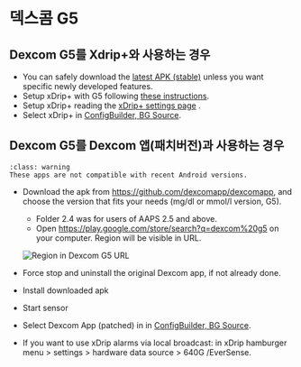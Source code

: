 # 덱스콤 G5

## Dexcom G5를 Xdrip+와 사용하는 경우

-   You can safely download the [latest APK (stable)](https://xdrip-plus-updates.appspot.com/stable/xdrip-plus-latest.apk) unless you want specific newly developed features.
-   Setup xDrip+ with G5 following [these instructions](https://navid200.github.io/xDrip/docs/G5-Recommended-Settings.html).
-   Setup xDrip+ reading the [xDrip+ settings page](../Configuration/xdrip.md) .
-   Select xDrip+ in [ConfigBuilder, BG Source](../Configuration/Config-Builder.md#bg-source).

## Dexcom G5를 Dexcom 앱(패치버전)과 사용하는 경우

```{admonition} Legacy apps
:class: warning
These apps are not compatible with recent Android versions.  
```

-   Download the apk from <https://github.com/dexcomapp/dexcomapp>, and choose the version that fits your needs (mg/dl or mmol/l version, G5).

    -   Folder 2.4 was for users of AAPS 2.5 and above.
    -   Open <https://play.google.com/store/search?q=dexcom%20g5> on your computer. Region will be visible in URL.

    ![Region in Dexcom G5 URL](../images/DexcomG5regionURL.PNG)

-   Force stop and uninstall the original Dexcom app, if not already done.

-   Install downloaded apk

-   Start sensor

- Select Dexcom App (patched) in in [ConfigBuilder, BG Source](../Configuration/Config-Builder.md#bg-source).

-   If you want to use xDrip alarms via local broadcast: in xDrip hamburger menu > settings > hardware data source > 640G /EverSense.
